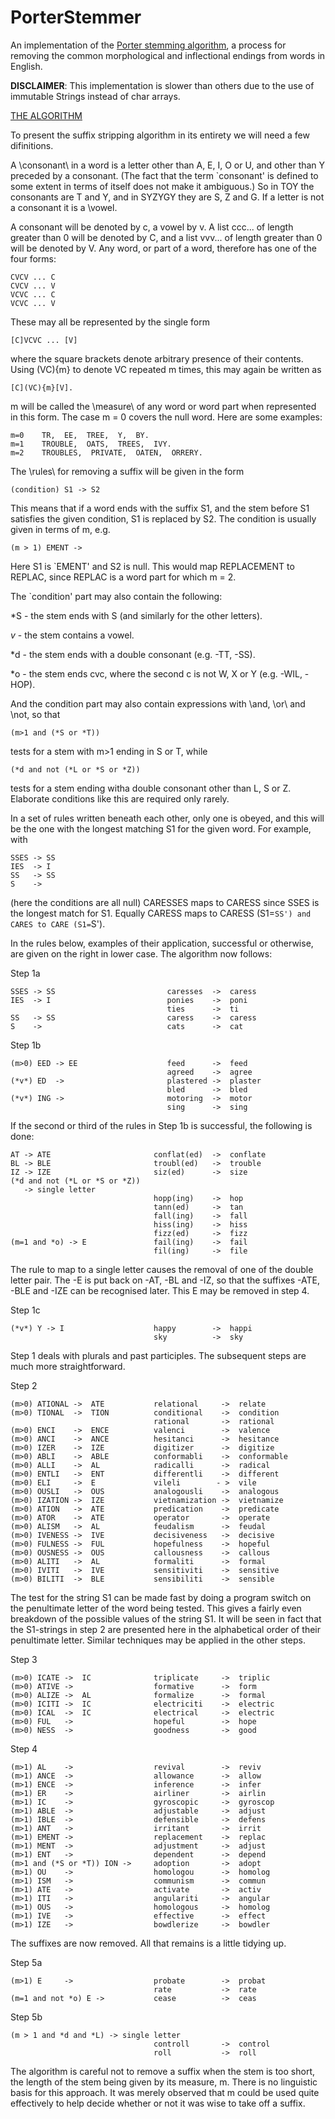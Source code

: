 # PorterStemmer
An implementation of the [Porter stemming algorithm](https://tartarus.org/martin/PorterStemmer/), a process for removing the common morphological and inflectional endings from words in English.

**DISCLAIMER**: This implementation is slower than others due to the use of immutable Strings instead of char arrays.

[THE ALGORITHM](https://tartarus.org/martin/PorterStemmer/def.txt)

To present the suffix stripping algorithm in its entirety we will need a few
difinitions.

A \consonant\ in a word is a letter other than A, E, I, O or U, and other
than Y preceded by a consonant. (The fact that the term `consonant' is
defined to some extent in terms of itself does not make it ambiguous.) So in
TOY the consonants are T and Y, and in SYZYGY they are S, Z and G. If a
letter is not a consonant it is a \vowel\.

A consonant will be denoted by c, a vowel by v. A list ccc... of length
greater than 0 will be denoted by C, and a list vvv... of length greater
than 0 will be denoted by V. Any word, or part of a word, therefore has one
of the four forms:

    CVCV ... C
    CVCV ... V
    VCVC ... C
    VCVC ... V

These may all be represented by the single form

    [C]VCVC ... [V]

where the square brackets denote arbitrary presence of their contents.
Using (VC){m} to denote VC repeated m times, this may again be written as

    [C](VC){m}[V].

m will be called the \measure\ of any word or word part when represented in
this form. The case m = 0 covers the null word. Here are some examples:

    m=0    TR,  EE,  TREE,  Y,  BY.
    m=1    TROUBLE,  OATS,  TREES,  IVY.
    m=2    TROUBLES,  PRIVATE,  OATEN,  ORRERY.

The \rules\ for removing a suffix will be given in the form

    (condition) S1 -> S2

This means that if a word ends with the suffix S1, and the stem before S1
satisfies the given condition, S1 is replaced by S2. The condition is
usually given in terms of m, e.g.

    (m > 1) EMENT ->

Here S1 is `EMENT' and S2 is null. This would map REPLACEMENT to REPLAC,
since REPLAC is a word part for which m = 2.

The `condition' part may also contain the following:

*S  - the stem ends with S (and similarly for the other letters).

*v* - the stem contains a vowel.

*d  - the stem ends with a double consonant (e.g. -TT, -SS).

*o  - the stem ends cvc, where the second c is not W, X or Y (e.g.
       -WIL, -HOP).

And the condition part may also contain expressions with \and\, \or\ and
\not\, so that

    (m>1 and (*S or *T))

tests for a stem with m>1 ending in S or T, while

    (*d and not (*L or *S or *Z))

tests for a stem ending witha double consonant other than L, S or Z.
Elaborate conditions like this are required only rarely.

In a set of rules written beneath each other, only one is obeyed, and this
will be the one with the longest matching S1 for the given word. For
example, with

    SSES -> SS
    IES  -> I
    SS   -> SS
    S    ->

(here the conditions are all null) CARESSES maps to CARESS since SSES is
the longest match for S1. Equally CARESS maps to CARESS (S1=`SS') and CARES
to CARE (S1=`S').

In the rules below, examples of their application, successful or otherwise,
are given on the right in lower case. The algorithm now follows:

Step 1a

    SSES -> SS                         caresses  ->  caress
    IES  -> I                          ponies    ->  poni
                                       ties      ->  ti
    SS   -> SS                         caress    ->  caress
    S    ->                            cats      ->  cat

Step 1b

    (m>0) EED -> EE                    feed      ->  feed
                                       agreed    ->  agree
    (*v*) ED  ->                       plastered ->  plaster
                                       bled      ->  bled
    (*v*) ING ->                       motoring  ->  motor
                                       sing      ->  sing

If the second or third of the rules in Step 1b is successful, the following
is done:

    AT -> ATE                       conflat(ed)  ->  conflate
    BL -> BLE                       troubl(ed)   ->  trouble
    IZ -> IZE                       siz(ed)      ->  size
    (*d and not (*L or *S or *Z))
       -> single letter
                                    hopp(ing)    ->  hop
                                    tann(ed)     ->  tan
                                    fall(ing)    ->  fall
                                    hiss(ing)    ->  hiss
                                    fizz(ed)     ->  fizz
    (m=1 and *o) -> E               fail(ing)    ->  fail
                                    fil(ing)     ->  file

The rule to map to a single letter causes the removal of one of the double
letter pair. The -E is put back on -AT, -BL and -IZ, so that the suffixes
-ATE, -BLE and -IZE can be recognised later. This E may be removed in step
4.

Step 1c

    (*v*) Y -> I                    happy        ->  happi
                                    sky          ->  sky

Step 1 deals with plurals and past participles. The subsequent steps are
much more straightforward.

Step 2

    (m>0) ATIONAL ->  ATE           relational     ->  relate
    (m>0) TIONAL  ->  TION          conditional    ->  condition
                                    rational       ->  rational
    (m>0) ENCI    ->  ENCE          valenci        ->  valence
    (m>0) ANCI    ->  ANCE          hesitanci      ->  hesitance
    (m>0) IZER    ->  IZE           digitizer      ->  digitize
    (m>0) ABLI    ->  ABLE          conformabli    ->  conformable
    (m>0) ALLI    ->  AL            radicalli      ->  radical
    (m>0) ENTLI   ->  ENT           differentli    ->  different
    (m>0) ELI     ->  E             vileli        - >  vile
    (m>0) OUSLI   ->  OUS           analogousli    ->  analogous
    (m>0) IZATION ->  IZE           vietnamization ->  vietnamize
    (m>0) ATION   ->  ATE           predication    ->  predicate
    (m>0) ATOR    ->  ATE           operator       ->  operate
    (m>0) ALISM   ->  AL            feudalism      ->  feudal
    (m>0) IVENESS ->  IVE           decisiveness   ->  decisive
    (m>0) FULNESS ->  FUL           hopefulness    ->  hopeful
    (m>0) OUSNESS ->  OUS           callousness    ->  callous
    (m>0) ALITI   ->  AL            formaliti      ->  formal
    (m>0) IVITI   ->  IVE           sensitiviti    ->  sensitive
    (m>0) BILITI  ->  BLE           sensibiliti    ->  sensible

The test for the string S1 can be made fast by doing a program switch on
the penultimate letter of the word being tested. This gives a fairly even
breakdown of the possible values of the string S1. It will be seen in fact
that the S1-strings in step 2 are presented here in the alphabetical order
of their penultimate letter. Similar techniques may be applied in the other
steps.

Step 3

    (m>0) ICATE ->  IC              triplicate     ->  triplic
    (m>0) ATIVE ->                  formative      ->  form
    (m>0) ALIZE ->  AL              formalize      ->  formal
    (m>0) ICITI ->  IC              electriciti    ->  electric
    (m>0) ICAL  ->  IC              electrical     ->  electric
    (m>0) FUL   ->                  hopeful        ->  hope
    (m>0) NESS  ->                  goodness       ->  good

Step 4

    (m>1) AL    ->                  revival        ->  reviv
    (m>1) ANCE  ->                  allowance      ->  allow
    (m>1) ENCE  ->                  inference      ->  infer
    (m>1) ER    ->                  airliner       ->  airlin
    (m>1) IC    ->                  gyroscopic     ->  gyroscop
    (m>1) ABLE  ->                  adjustable     ->  adjust
    (m>1) IBLE  ->                  defensible     ->  defens
    (m>1) ANT   ->                  irritant       ->  irrit
    (m>1) EMENT ->                  replacement    ->  replac
    (m>1) MENT  ->                  adjustment     ->  adjust
    (m>1) ENT   ->                  dependent      ->  depend
    (m>1 and (*S or *T)) ION ->     adoption       ->  adopt
    (m>1) OU    ->                  homologou      ->  homolog
    (m>1) ISM   ->                  communism      ->  commun
    (m>1) ATE   ->                  activate       ->  activ
    (m>1) ITI   ->                  angulariti     ->  angular
    (m>1) OUS   ->                  homologous     ->  homolog
    (m>1) IVE   ->                  effective      ->  effect
    (m>1) IZE   ->                  bowdlerize     ->  bowdler

The suffixes are now removed. All that remains is a little tidying up.

Step 5a

    (m>1) E     ->                  probate        ->  probat
                                    rate           ->  rate
    (m=1 and not *o) E ->           cease          ->  ceas

Step 5b

    (m > 1 and *d and *L) -> single letter
                                    controll       ->  control
                                    roll           ->  roll

The algorithm is careful not to remove a suffix when the stem is too short,
the length of the stem being given by its measure, m. There is no linguistic
basis for this approach. It was merely observed that m could be used quite
effectively to help decide whether or not it was wise to take off a suffix.
